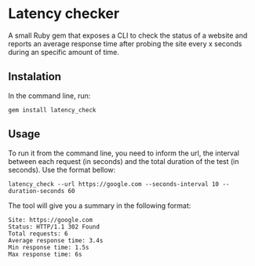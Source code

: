 # Latency checker

A small Ruby gem that exposes a CLI to check the status of a website and reports an average response time after probing the site every x seconds during an specific amount of time.

## Instalation

In the command line, run:

``` 
gem install latency_check

```

## Usage

To run it from the command line, you need to inform the url, the interval between each request (in seconds) and the total duration of the test (in seconds). Use the format bellow:

```
latency_check --url https://google.com --seconds-interval 10 --duration-seconds 60

```


The tool will give you a summary in the following format:

```
Site: https://google.com
Status: HTTP/1.1 302 Found
Total requests: 6
Average response time: 3.4s
Min response time: 1.5s
Max response time: 6s
```
